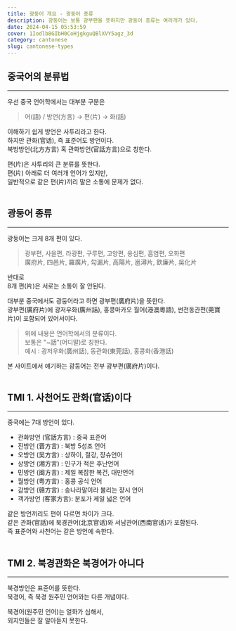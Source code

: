 ```yaml
---
title: 광둥어 개요 - 광둥어 종류
description: 광둥어는 보통 광부편을 뜻하지만 광둥어 종류는 여러개가 있다.
date: 2024-04-15 05:53:59
cover: 1Iodlb8GIbH0CoHjgkguQBlXVY5agz_3d
category: cantonese
slug: cantonese-types
---
```


## 중국어의 분류법

---

우선 중국 언어학에서는 대부분 구분은

> 어(語) / 방언(方言) → 편(片) → 화(話)

이해하기 쉽게 방언은 사투리라고 한다.  
하지만 관화(官话), 즉 표준어도 방언이다.  
북방방언(北方方言) 혹 관화방언(官話方言)으로 칭한다.

편(片)은 사투리의 큰 분류를 뜻한다.  
편(片) 아래로 더 여러개 언어가 있지만,  
일반적으로 같은 편(片)끼리 말은 소통에 문제가 없다.
<br><br>

## 광둥어 종류

---

광둥어는 크게 8개 편이 있다.

> 광부편, 사을편, 라광편, 구루편, 고양편, 옹심편, 흠염편, 오화편  
> 廣府片, 四邑片, 羅廣片, 勾漏片, 高陽片, 邕潯片, 欽廉片, 吳化片

반대로  
8개 편(片)은 서로는 소통이 잘 안된다.

대부분 중국에서도 광둥어라고 하면 광부편(廣府片)을 뜻한다.  
광부편(廣府片)에 광저우화(廣州話), 홍콩마카오 월어(港澳粵語), 썬전동관편(莞寶片)이 포함되어 있어서이다.

> 위에 내용은 언어학에서의 분류이다.  
> 보통은 "~話"(어디말)로 칭한다.  
> 예시 : 광저우화(廣州話), 동관화(東莞話), 홍콩화(香港話)

본 사이트에서 얘기하는 광둥어는 전부 광부편(廣府片)이다.
<br><br>

## TMI 1. 사천어도 관화(官话)이다

---

중국에는 7대 방언이 있다.

- 관화방언 (官話方言) : 중국 표준어
- 진방언 (晋方言) : 북방 5성조 언어
- 오방언 (吴方言) : 상하이, 절강, 쟝슈언어
- 상방언 (湘方言) : 인구가 적은 후난언어
- 민방언 (闽方言) : 제일 복잡한 복건, 대만언어
- 월방언 (粤方言) : 홍콩 공식 언어
- 감방언 (赣方言) : 송나라말이라 불리는 쟝시 언어
- 객가방언 (客家方言): 분포가 제일 넓은 언어

같은 방언끼리도 편이 다르면 차이가 크다.  
같은 관화(官話)에 북경관어(北京官话)와 서남관어(西南官话)가 포함된다.  
즉 표준어와 사천어는 같은 방언에 속한다.
<br><br>

## TMI 2. 북경관화은 북경어가 아니다

---

북경방언은 표준어를 뜻한다.  
북경어, 즉 북경 원주민 언어와는 다른 개념이다.

북경어(원주민 언어)는 얼화가 심해서,  
외지인들은 잘 알아듣지 못한다.
